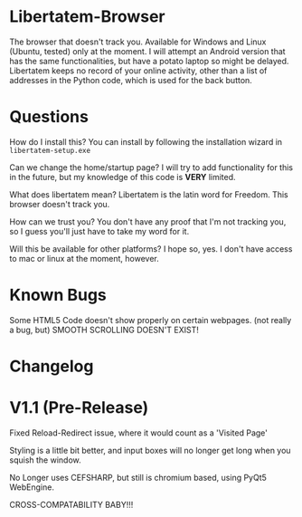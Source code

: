 # Libertatem-Browser
The browser that doesn't track you.  Available for Windows and Linux (Ubuntu, tested) only at the moment.
I will attempt an Android version that has the same functionalities, but have a potato laptop so might be delayed.
Libertatem keeps no record of your online activity, other than a list of addresses in the Python code, which is used for the back button.

# Questions
How do I install this?
You can install by following the installation wizard in `libertatem-setup.exe`

Can we change the home/startup page?
I will try to add functionality for this in the future, but my knowledge of this code is **VERY** limited.

What does libertatem mean?
Libertatem is the latin word for Freedom.  This browser doesn't track you.

How can we trust you?
You don't have any proof that I'm not tracking you, so I guess you'll just have to take my word for it.

Will this be available for other platforms?
I hope so, yes.  I don't have access to mac or linux at the moment, however.

# Known Bugs
Some HTML5 Code doesn't show properly on certain webpages.
(not really a bug, but) SMOOTH SCROLLING DOESN'T EXIST!

# Changelog #

# V1.1 (Pre-Release) #
Fixed Reload-Redirect issue, where it would count as a 'Visited Page'

Styling is a little bit better, and input boxes will no longer get long when you squish the window.

No Longer uses CEFSHARP, but still is chromium based, using PyQt5 WebEngine.

CROSS-COMPATABILITY BABY!!!
